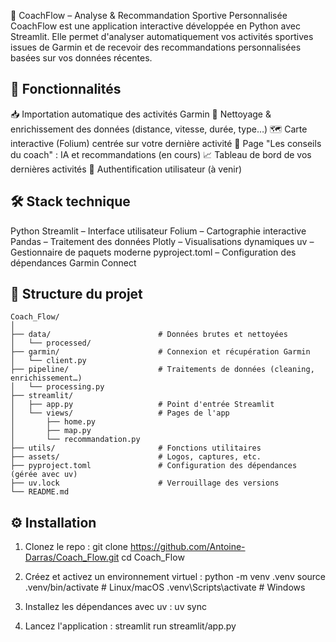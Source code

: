 🧠 CoachFlow – Analyse & Recommandation Sportive Personnalisée
CoachFlow est une application interactive développée en Python avec Streamlit. Elle permet d'analyser automatiquement vos activités sportives issues de Garmin et de recevoir des recommandations personnalisées basées sur vos données récentes.

## 🚀 Fonctionnalités

📥 Importation automatique des activités Garmin
🧹 Nettoyage & enrichissement des données (distance, vitesse, durée, type…)
🗺️ Carte interactive (Folium) centrée sur votre dernière activité
🧠 Page "Les conseils du coach" : IA et recommandations (en cours)
📈 Tableau de bord de vos dernières activités
🔐 Authentification utilisateur (à venir)


## 🛠️ Stack technique

Python
Streamlit – Interface utilisateur
Folium – Cartographie interactive
Pandas – Traitement des données
Plotly – Visualisations dynamiques
uv – Gestionnaire de paquets moderne
pyproject.toml – Configuration des dépendances
Garmin Connect

## 📂 Structure du projet


```
Coach_Flow/
│
├── data/                        # Données brutes et nettoyées
│   └── processed/
├── garmin/                      # Connexion et récupération Garmin
│   └── client.py
├── pipeline/                    # Traitements de données (cleaning, enrichissement…)
│   └── processing.py
├── streamlit/
│   ├── app.py                   # Point d'entrée Streamlit
│   └── views/                   # Pages de l'app
│       ├── home.py
│       ├── map.py
│       └── recommandation.py
├── utils/                       # Fonctions utilitaires
├── assets/                      # Logos, captures, etc.
├── pyproject.toml               # Configuration des dépendances (gérée avec uv)
├── uv.lock                      # Verrouillage des versions
└── README.md
```

## ⚙️ Installation
1. Clonez le repo :
git clone https://github.com/Antoine-Darras/Coach_Flow.git
cd Coach_Flow

2. Créez et activez un environnement virtuel :
python -m venv .venv
source .venv/bin/activate        # Linux/macOS
.venv\Scripts\activate           # Windows

3. Installez les dépendances avec uv :
uv sync

4. Lancez l'application :
streamlit run streamlit/app.py